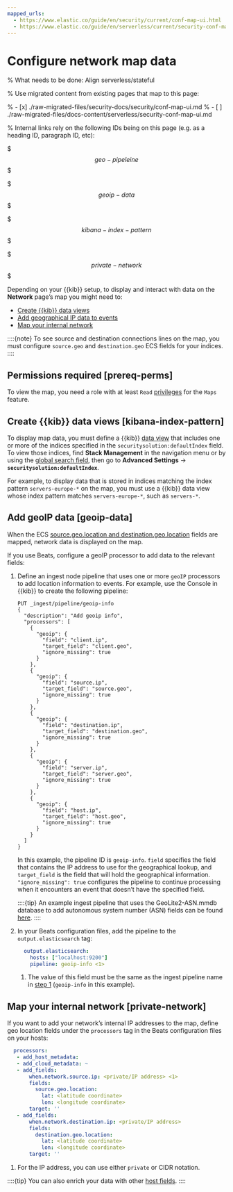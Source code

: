 ```yaml
---
mapped_urls:
  - https://www.elastic.co/guide/en/security/current/conf-map-ui.html
  - https://www.elastic.co/guide/en/serverless/current/security-conf-map-ui.html
---
```


# Configure network map data

% What needs to be done: Align serverless/stateful

% Use migrated content from existing pages that map to this page:

% - [x] ./raw-migrated-files/security-docs/security/conf-map-ui.md
% - [ ] ./raw-migrated-files/docs-content/serverless/security-conf-map-ui.md

% Internal links rely on the following IDs being on this page (e.g. as a heading ID, paragraph ID, etc):

$$$geo-pipeleine$$$

$$$geoip-data$$$

$$$kibana-index-pattern$$$

$$$private-network$$$

Depending on your {{kib}} setup, to display and interact with data on the **Network** page’s map you might need to:

* [Create {{kib}} data views](/solutions/security/explore/configure-network-map-data.md#kibana-index-pattern)
* [Add geographical IP data to events](/solutions/security/explore/configure-network-map-data.md#geoip-data)
* [Map your internal network](/solutions/security/explore/configure-network-map-data.md#private-network)

::::{note}
To see source and destination connections lines on the map, you must configure `source.geo` and `destination.geo` ECS fields for your indices.
::::



## Permissions required [prereq-perms]

To view the map, you need a role with at least `Read` [privileges](/deploy-manage/users-roles/cluster-or-deployment-auth/defining-roles.md#adding_kibana_privileges) for the `Maps` feature.


## Create {{kib}} data views [kibana-index-pattern]

To display map data, you must define a {{kib}} [data view](/explore-analyze/find-and-organize/data-views.md) that includes one or more of the indices specified in the `securitysolution:defaultIndex` field. To view those indices, find **Stack Management** in the navigation menu or by using the [global search field](/explore-analyze/find-and-organize/find-apps-and-objects.md), then go to **Advanced Settings** → **`securitysolution:defaultIndex`**.

For example, to display data that is stored in indices matching the index pattern `servers-europe-*` on the map, you must use a {{kib}} data view whose index pattern matches `servers-europe-*`, such as `servers-*`.


## Add geoIP data [geoip-data]

When the ECS [source.geo.location and destination.geo.location](asciidocalypse://docs/ecs/docs/reference/ecs/ecs-geo.md) fields are mapped, network data is displayed on the map.

If you use Beats, configure a geoIP processor to add data to the relevant fields:

1. Define an ingest node pipeline that uses one or more `geoIP` processors to add location information to events. For example, use the Console in {{kib}} to create the following pipeline:

    ```console
    PUT _ingest/pipeline/geoip-info
    {
      "description": "Add geoip info",
      "processors": [
        {
          "geoip": {
            "field": "client.ip",
            "target_field": "client.geo",
            "ignore_missing": true
          }
        },
        {
          "geoip": {
            "field": "source.ip",
            "target_field": "source.geo",
            "ignore_missing": true
          }
        },
        {
          "geoip": {
            "field": "destination.ip",
            "target_field": "destination.geo",
            "ignore_missing": true
          }
        },
        {
          "geoip": {
            "field": "server.ip",
            "target_field": "server.geo",
            "ignore_missing": true
          }
        },
        {
          "geoip": {
            "field": "host.ip",
            "target_field": "host.geo",
            "ignore_missing": true
          }
        }
      ]
    }
    ```

    In this example, the pipeline ID is `geoip-info`. `field` specifies the field that contains the IP address to use for the geographical lookup, and `target_field` is the field that will hold the geographical information. `"ignore_missing": true` configures the pipeline to continue processing when it encounters an event that doesn’t have the specified field.

    ::::{tip}
    An example ingest pipeline that uses the GeoLite2-ASN.mmdb database to add autonomous system number (ASN) fields can be found [here](https://github.com/elastic/examples/blob/master/Security%20Analytics/SIEM-examples/Packetbeat/geoip-info.json).
    ::::

2. In your Beats configuration files, add the pipeline to the `output.elasticsearch` tag:

    ```yaml
      output.elasticsearch:
        hosts: ["localhost:9200"]
        pipeline: geoip-info <1>
    ```

    1. The value of this field must be the same as the ingest pipeline name in [step 1](/solutions/security/explore/configure-network-map-data.md#geo-pipeleine) (`geoip-info` in this example).



## Map your internal network [private-network]

If you want to add your network’s internal IP addresses to the map, define geo location fields under the `processors` tag in the Beats configuration files on your hosts:

```yaml
  processors:
   - add_host_metadata:
   - add_cloud_metadata: ~
   - add_fields:
       when.network.source.ip: <private/IP address> <1>
       fields:
         source.geo.location:
           lat: <latitude coordinate>
           lon: <longitude coordinate>
       target: ''
   - add_fields:
       when.network.destination.ip: <private/IP address>
       fields:
         destination.geo.location:
           lat: <latitude coordinate>
           lon: <longitude coordinate>
       target: ''
```

1. For the IP address, you can use either `private` or CIDR notation.


::::{tip}
You can also enrich your data with other [host fields](asciidocalypse://docs/beats/docs/reference/ingestion-tools/beats-packetbeat/add-host-metadata.md).
::::
